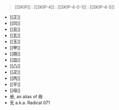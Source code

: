 > [[SKIP]] : [[SKIP-4]] : [[SKIP-4-0-1]] : [[SKIP-4-5]]
- [[正]]	
- [[凹]]	
- [[且]]	
- [[瓦]]	
- [[玉]]	
- [[甲]]
- [[冊]]	
- [[皿]]	
- [[凸]]	
- [[疋]]	
- [[丙]]	
- [[平]]	
- [[母]]	
- 册, an alias of 冊
- 旡 a.k.a. Radical 071